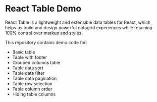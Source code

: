 React Table Demo
================  

React Table is a lightweight and extensible data tables for React, which helps us build and design powerful datagrid experiences while retaining 100% control over markup and styles.  

This repository contains demo code for:  
* Basic table
* Table with footer
* Grouped columns table
* Table data sort
* Table data filter
* Table data pagination
* Table row selection
* Table column order
* Hiding table columns